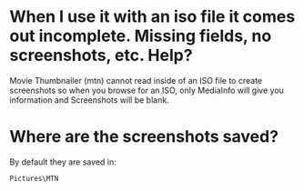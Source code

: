 

# When I use it with an iso file it comes out incomplete. Missing fields, no screenshots, etc. Help? #

Movie Thumbnailer (mtn) cannot read inside of an ISO file to create screenshots so when you browse for an ISO, only MediaInfo will give you information and Screenshots will be blank.

# Where are the screenshots saved? #

By default they are saved in:
```
Pictures\MTN
```